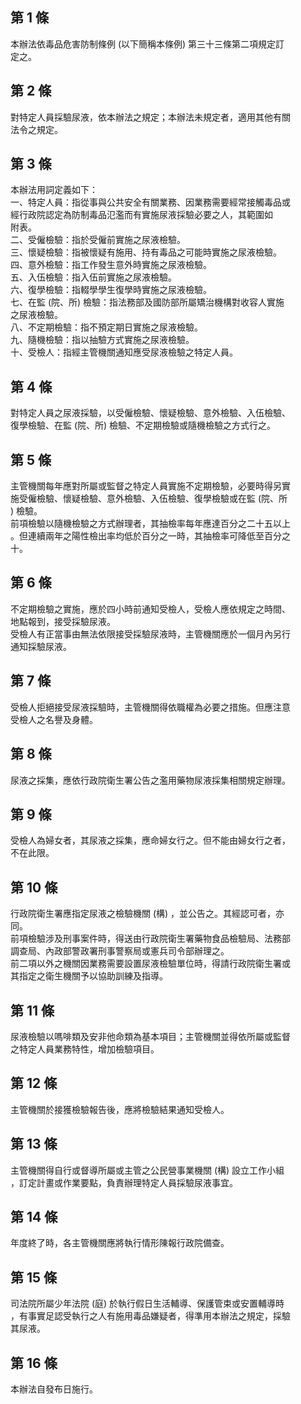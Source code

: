 第 1 條
-------
本辦法依毒品危害防制條例 (以下簡稱本條例) 第三十三條第二項規定訂  
定之。

第 2 條
-------
對特定人員採驗尿液，依本辦法之規定；本辦法未規定者，適用其他有關  
法令之規定。

第 3 條
-------
本辦法用詞定義如下：  
一、特定人員：指從事與公共安全有關業務、因業務需要經常接觸毒品或  
    經行政院認定為防制毒品氾濫而有實施尿液採驗必要之人，其範圍如  
    附表。  
二、受僱檢驗：指於受僱前實施之尿液檢驗。  
三、懷疑檢驗：指被懷疑有施用、持有毒品之可能時實施之尿液檢驗。  
四、意外檢驗：指工作發生意外時實施之尿液檢驗。  
五、入伍檢驗：指入伍前實施之尿液檢驗。  
六、復學檢驗：指輟學學生復學時實施之尿液檢驗。  
七、在監 (院、所) 檢驗：指法務部及國防部所屬矯治機構對收容人實施  
    之尿液檢驗。  
八、不定期檢驗：指不預定期日實施之尿液檢驗。  
九、隨機檢驗：指以抽驗方式實施之尿液檢驗。  
十、受檢人：指經主管機關通知應受尿液檢驗之特定人員。

第 4 條
-------
對特定人員之尿液採驗，以受僱檢驗、懷疑檢驗、意外檢驗、入伍檢驗、  
復學檢驗、在監 (院、所) 檢驗、不定期檢驗或隨機檢驗之方式行之。

第 5 條
-------
主管機關每年應對所屬或監督之特定人員實施不定期檢驗，必要時得另實  
施受僱檢驗、懷疑檢驗、意外檢驗、入伍檢驗、復學檢驗或在監 (院、所  
) 檢驗。  
前項檢驗以隨機檢驗之方式辦理者，其抽檢率每年應達百分之二十五以上  
。但連續兩年之陽性檢出率均低於百分之一時，其抽檢率可降低至百分之  
十。

第 6 條
-------
不定期檢驗之實施，應於四小時前通知受檢人，受檢人應依規定之時間、  
地點報到，接受採驗尿液。  
受檢人有正當事由無法依限接受採驗尿液時，主管機關應於一個月內另行  
通知採驗尿液。

第 7 條
-------
受檢人拒絕接受尿液採驗時，主管機關得依職權為必要之措施。但應注意  
受檢人之名譽及身體。

第 8 條
-------
尿液之採集，應依行政院衛生署公告之濫用藥物尿液採集相關規定辦理。

第 9 條
-------
受檢人為婦女者，其尿液之採集，應命婦女行之。但不能由婦女行之者，  
不在此限。

第 10 條
--------
行政院衛生署應指定尿液之檢驗機關 (構) ，並公告之。其經認可者，亦  
同。  
前項檢驗涉及刑事案件時，得送由行政院衛生署藥物食品檢驗局、法務部  
調查局、內政部警政署刑事警察局或憲兵司令部辦理之。  
前二項以外之機關因業務需要設置尿液檢驗單位時，得請行政院衛生署或  
其指定之衛生機關予以協助訓練及指導。

第 11 條
--------
尿液檢驗以嗎啡類及安非他命類為基本項目；主管機關並得依所屬或監督  
之特定人員業務特性，增加檢驗項目。

第 12 條
--------
主管機關於接獲檢驗報告後，應將檢驗結果通知受檢人。

第 13 條
--------
主管機關得自行或督導所屬或主管之公民營事業機關 (構) 設立工作小組  
，訂定計畫或作業要點，負責辦理特定人員採驗尿液事宜。

第 14 條
--------
年度終了時，各主管機關應將執行情形陳報行政院備查。

第 15 條
--------
司法院所屬少年法院 (庭) 於執行假日生活輔導、保護管束或安置輔導時  
，有事實足認受執行之人有施用毒品嫌疑者，得準用本辦法之規定，採驗  
其尿液。

第 16 條
--------
本辦法自發布日施行。

